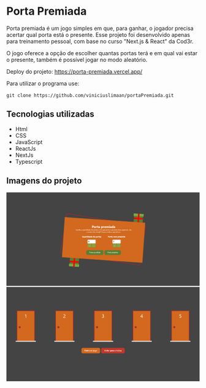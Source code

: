 # Porta Premiada
Porta premiada é um jogo simples em que, para ganhar, o jogador precisa acertar qual porta está o presente. Esse projeto foi desenvolvido apenas para treinamento pessoal, com base no curso "Next.js & React" da Cod3r.

O jogo oferece a opção de escolher quantas portas terá e em qual vai estar o presente, também é possível jogar no modo aleatório. 

Deploy do projeto: https://porta-premiada.vercel.app/

Para utilizar o programa use: 

```
git clone https://github.com/viniciuslimaan/portaPremiada.git
```

## Tecnologias utilizadas
* Html
* CSS
* JavaScript
* ReactJs
* NextJs
* Typescript

## Imagens do projeto
![Menu](./public/project1.png)
![Jogo](./public/project2.png)
